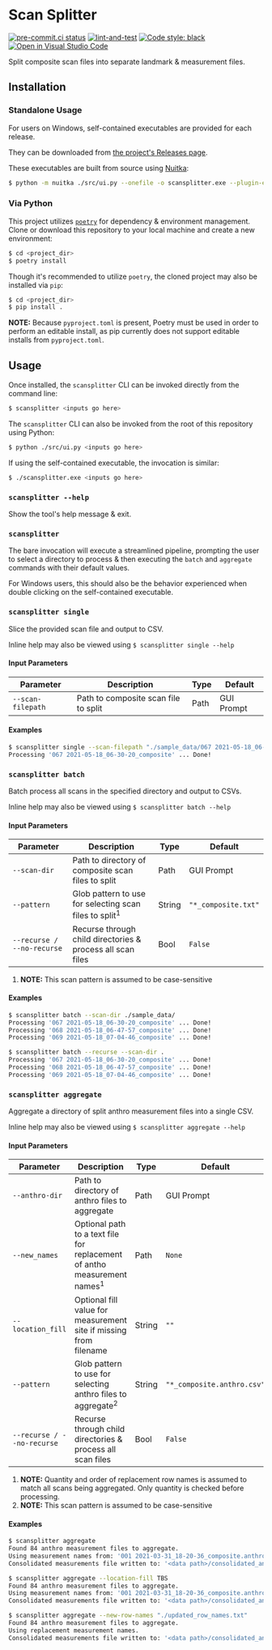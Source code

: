 # Scan Splitter
[![pre-commit.ci status](https://results.pre-commit.ci/badge/github/sco1/scan-splitter/main.svg)](https://results.pre-commit.ci/latest/github/sco1/scan-splitter/main)
[![lint-and-test](https://github.com/sco1/scan-splitter/actions/workflows/lint_test.yml/badge.svg?branch=main)](https://github.com/sco1/scan-splitter/actions/workflows/lint_test.yml)
[![Code style: black](https://img.shields.io/badge/code%20style-black-black)](https://github.com/psf/black)
[![Open in Visual Studio Code](https://img.shields.io/badge/Open%20in-VSCode.dev-blue)](https://vscode.dev/github.com/sco1/scan-splitter)

Split composite scan files into separate landmark & measurement files.

## Installation
### Standalone Usage
For users on Windows, self-contained executables are provided for each release.

They can be downloaded from [the project's Releases page](https://github.com/sco1/scan-splitter/releases).

These executables are built from source using [Nuitka](https://github.com/Nuitka/):
```bash
$ python -m nuitka ./src/ui.py --onefile -o scansplitter.exe --plugin-enable=tk-inter --windows-company-name=sco1 --windows-file-version=1.2.1
```

### Via Python
This project utilizes [`poetry`](https://python-poetry.org/) for dependency & environment management. Clone or download this repository to your local machine and create a new environment:

```bash
$ cd <project_dir>
$ poetry install
```

Though it's recommended to utilize `poetry`, the cloned project may also be installed via `pip`:

```bash
$ cd <project_dir>
$ pip install .
```

**NOTE:** Because `pyproject.toml` is present, Poetry must be used in order to perform an editable install, as pip currently does not support editable installs from `pyproject.toml`.

## Usage
Once installed, the `scansplitter` CLI can be invoked directly from the command line:
```bash
$ scansplitter <inputs go here>
```

The `scansplitter` CLI can also be invoked from the root of this repository using Python:
```bash
$ python ./src/ui.py <inputs go here>
```

If using the self-contained executable, the invocation is similar:
```bash
$ ./scansplitter.exe <inputs go here>
```

### `scansplitter --help`
Show the tool's help message & exit.

### `scansplitter`
The bare invocation will execute a streamlined pipeline, prompting the user to select a directory to process & then executing the `batch` and `aggregate` commands with their default values.

For Windows users, this should also be the behavior experienced when double clicking on the self-contained executable.

### `scansplitter single`
Slice the provided scan file and output to CSV.

Inline help may also be viewed using `$ scansplitter single --help`

#### Input Parameters
| Parameter         | Description                          | Type    | Default    |
|-------------------|--------------------------------------|---------|------------|
| `--scan-filepath` | Path to composite scan file to split | Path    | GUI Prompt |

#### Examples
```bash
$ scansplitter single --scan-filepath "./sample_data/067 2021-05-18_06-30-20_composite.txt"
Processing '067 2021-05-18_06-30-20_composite' ... Done!
```

### `scansplitter batch`
Batch process all scans in the specified directory and output to CSVs.

Inline help may also be viewed using `$ scansplitter batch --help`

#### Input Parameters
| Parameter                  | Description                                                       | Type   | Default             |
|----------------------------|-------------------------------------------------------------------|--------|---------------------|
| `--scan-dir`               | Path to directory of composite scan files to split                | Path   | GUI Prompt          |
| `--pattern`                | Glob pattern to use for selecting scan files to split<sup>1</sup> | String | `"*_composite.txt"` |
| `--recurse / --no-recurse` | Recurse through child directories & process all scan files        | Bool   | `False`             |

1. **NOTE:** This scan pattern is assumed to be case-sensitive

#### Examples
```bash
$ scansplitter batch --scan-dir ./sample_data/
Processing '067 2021-05-18_06-30-20_composite' ... Done!
Processing '068 2021-05-18_06-47-57_composite' ... Done!
Processing '069 2021-05-18_07-04-46_composite' ... Done!
```

```bash
$ scansplitter batch --recurse --scan-dir .
Processing '067 2021-05-18_06-30-20_composite' ... Done!
Processing '068 2021-05-18_06-47-57_composite' ... Done!
Processing '069 2021-05-18_07-04-46_composite' ... Done!
```

### `scansplitter aggregate`
Aggregate a directory of split anthro measurement files into a single CSV.

Inline help may also be viewed using `$ scansplitter aggregate --help`

#### Input Parameters
| Parameter                  | Description                                                                         | Type   | Default                    |
|----------------------------|-------------------------------------------------------------------------------------|--------|----------------------------|
| `--anthro-dir`             | Path to directory of anthro files to aggregate                                      | Path   | GUI Prompt                 |
| `--new_names`              | Optional path to a text file for replacement of antho measurement names<sup>1</sup> | Path   | `None`                     |
| `--location_fill`          | Optional fill value for measurement site if missing from filename                   | String | `""`                       |
| `--pattern`                | Glob pattern to use for selecting anthro files to aggregate<sup>2</sup>             | String | `"*_composite.anthro.csv"` |
| `--recurse / --no-recurse` | Recurse through child directories & process all scan files                          | Bool   | `False`                    |

1. **NOTE:** Quantity and order of replacement row names is assumed to match all scans being aggregated. Only quantity is checked before processing.
2. **NOTE:** This scan pattern is assumed to be case-sensitive

#### Examples
```bash
$ scansplitter aggregate
Found 84 anthro measurement files to aggregate.
Using measurement names from: '001 2021-03-31_18-20-36_composite.anthro.csv'
Consolidated measurements file written to: '<data path>/consolidated_anthro.CSV'
```

```bash
$ scansplitter aggregate --location-fill TBS
Found 84 anthro measurement files to aggregate.
Using measurement names from: '001 2021-03-31_18-20-36_composite.anthro.csv'
Consolidated measurements file written to: '<data path>/consolidated_anthro.CSV'
```

```bash
$ scansplitter aggregate --new-row-names "./updated_row_names.txt"
Found 84 anthro measurement files to aggregate.
Using replacement measurement names.
Consolidated measurements file written to: '<data path>/consolidated_anthro.CSV'
```
